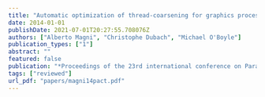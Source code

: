 ```yaml
---
title: "Automatic optimization of thread-coarsening for graphics processors"
date: 2014-01-01
publishDate: 2021-07-01T20:27:55.708076Z
authors: ["Alberto Magni", "Christophe Dubach", "Michael O'Boyle"]
publication_types: ["1"]
abstract: ""
featured: false
publication: "*Proceedings of the 23rd international conference on Parallel architectures and compilation (<span style=\"font-weight:bold\"><span style=\"font-weight:bold;color:black\">PACT</span></span>)*"
tags: ["reviewed"]
url_pdf: "papers/magni14pact.pdf"
---
```


